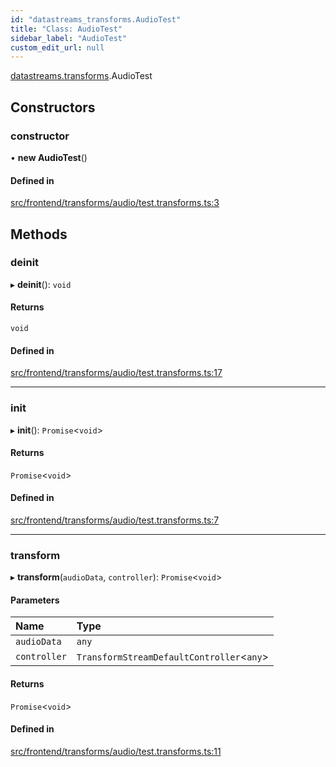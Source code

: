 ```yaml
---
id: "datastreams_transforms.AudioTest"
title: "Class: AudioTest"
sidebar_label: "AudioTest"
custom_edit_url: null
---
```


[datastreams.transforms](../modules/datastreams_transforms).AudioTest

## Constructors

### constructor

• **new AudioTest**()

#### Defined in

[src/frontend/transforms/audio/test.transforms.ts:3](https://github.com/brainsatplay/datastreams-api/blob/2f2731a/src/frontend/transforms/audio/test.transforms.ts#L3)

## Methods

### deinit

▸ **deinit**(): `void`

#### Returns

`void`

#### Defined in

[src/frontend/transforms/audio/test.transforms.ts:17](https://github.com/brainsatplay/datastreams-api/blob/2f2731a/src/frontend/transforms/audio/test.transforms.ts#L17)

___

### init

▸ **init**(): `Promise`<`void`\>

#### Returns

`Promise`<`void`\>

#### Defined in

[src/frontend/transforms/audio/test.transforms.ts:7](https://github.com/brainsatplay/datastreams-api/blob/2f2731a/src/frontend/transforms/audio/test.transforms.ts#L7)

___

### transform

▸ **transform**(`audioData`, `controller`): `Promise`<`void`\>

#### Parameters

| Name | Type |
| :------ | :------ |
| `audioData` | `any` |
| `controller` | `TransformStreamDefaultController`<`any`\> |

#### Returns

`Promise`<`void`\>

#### Defined in

[src/frontend/transforms/audio/test.transforms.ts:11](https://github.com/brainsatplay/datastreams-api/blob/2f2731a/src/frontend/transforms/audio/test.transforms.ts#L11)
